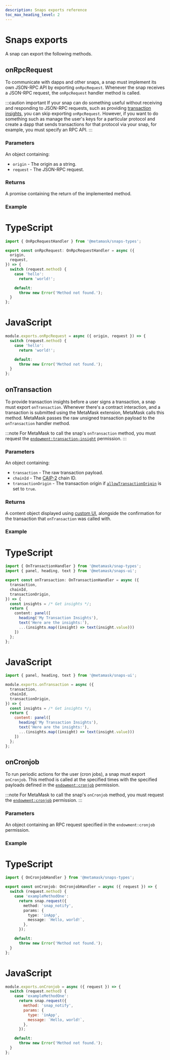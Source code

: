 ```yaml
---
description: Snaps exports reference
toc_max_heading_level: 2
---
```


# Snaps exports

A snap can export the following methods.

## onRpcRequest

To communicate with dapps and other snaps, a snap must implement its own JSON-RPC API by exporting
`onRpcRequest`.
Whenever the snap receives a JSON-RPC request, the `onRpcRequest` handler method is called.

:::caution important
If your snap can do something useful without receiving and responding to JSON-RPC requests, such as
providing [transaction insights](#ontransaction), you can skip exporting `onRpcRequest`.
However, if you want to do something such as manage the user's keys for a particular protocol and
create a dapp that sends transactions for that protocol via your snap, for example, you must
specify an RPC API.
:::

### Parameters

An object containing:

- `origin` - The origin as a string.
- `request` - The JSON-RPC request.

### Returns

A promise containing the return of the implemented method.

### Example

<!--tabs-->

# TypeScript

```typescript
import { OnRpcRequestHandler } from '@metamask/snaps-types';

export const onRpcRequest: OnRpcRequestHandler = async ({
  origin,
  request,
}) => {
  switch (request.method) {
    case 'hello':
      return 'world!';

    default:
      throw new Error('Method not found.');
  }
};
```

# JavaScript

```js
module.exports.onRpcRequest = async ({ origin, request }) => {
  switch (request.method) {
    case 'hello':
      return 'world!';

    default:
      throw new Error('Method not found.');
  }
};
```

<!--/tabs-->

## onTransaction

To provide transaction insights before a user signs a transaction, a snap must export `onTransaction`.
Whenever there's a contract interaction, and a transaction is submitted using the MetaMask
extension, MetaMask calls this method.
MetaMask passes the raw unsigned transaction payload to the `onTransaction` handler method.

:::note
For MetaMask to call the snap's `onTransaction` method, you must request the
[`endowment:transaction-insight`](permissions.md#endowmenttransaction-insight) permission.
:::

### Parameters

An object containing:

- `transaction` - The raw transaction payload.
- `chainId` - The [CAIP-2](https://github.com/ChainAgnostic/CAIPs/blob/master/CAIPs/caip-2.md)
  chain ID.
- `transactionOrigin` - The transaction origin if
  [`allowTransactionOrigin`](permissions.md#endowmenttransaction-insight) is set to `true`.

### Returns

A content object displayed using [custom UI](../how-to/use-custom-ui.md), alongside the confirmation
for the transaction that `onTransaction` was called with.

### Example

<!--tabs-->

# TypeScript

```typescript
import { OnTransactionHandler } from '@metamask/snap-types';
import { panel, heading, text } from '@metamask/snaps-ui';

export const onTransaction: OnTransactionHandler = async ({
  transaction,
  chainId,
  transactionOrigin,
}) => {
  const insights = /* Get insights */;
  return {
    content: panel([
      heading('My Transaction Insights'),
      text('Here are the insights:'),
      ...(insights.map((insight) => text(insight.value)))
    ])
  };
};
```

# JavaScript

```js
import { panel, heading, text } from '@metamask/snaps-ui';

module.exports.onTransaction = async ({
  transaction,
  chainId,
  transactionOrigin,
}) => {
  const insights = /* Get insights */;
  return {
    content: panel([
      heading('My Transaction Insights'),
      text('Here are the insights:'),
      ...(insights.map((insight) => text(insight.value)))
    ])
  };
};
```

<!--/tabs-->

## onCronjob

To run periodic actions for the user (cron jobs), a snap must export `onCronjob`.
This method is called at the specified times with the specified payloads defined in the
[`endowment:cronjob`](permissions.md#endowmentcronjob) permission.

:::note
For MetaMask to call the snap's `onCronjob` method, you must request the
[`endowment:cronjob`](permissions.md#endowmentcronjob) permission.
:::

### Parameters

An object containing an RPC request specified in the `endowment:cronjob` permission.

### Example

<!--tabs-->

# TypeScript

```typescript
import { OnCronjobHandler } from '@metamask/snaps-types';

export const onCronjob: OnCronjobHandler = async ({ request }) => {
  switch (request.method) {
    case 'exampleMethodOne':
      return snap.request({
        method: 'snap_notify',
        params: {
          type: 'inApp',
          message: `Hello, world!`,
        },
      });

    default:
      throw new Error('Method not found.');
  }
};
```

# JavaScript

```js
module.exports.onCronjob = async ({ request }) => {
  switch (request.method) {
    case 'exampleMethodOne':
      return snap.request({
        method: 'snap_notify',
        params: {
          type: 'inApp',
          message: `Hello, world!`,
        },
      });

    default:
      throw new Error('Method not found.');
  }
};
```

<!--/tabs-->

